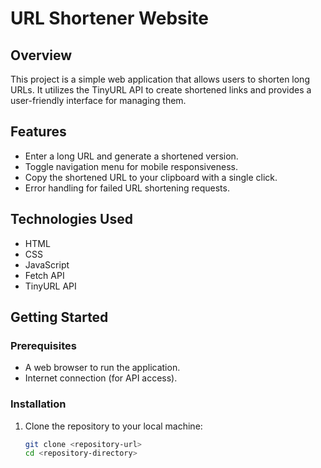 # URL Shortener Website

## Overview
This project is a simple web application that allows users to shorten long URLs. It utilizes the TinyURL API to create shortened links and provides a user-friendly interface for managing them.

## Features
- Enter a long URL and generate a shortened version.
- Toggle navigation menu for mobile responsiveness.
- Copy the shortened URL to your clipboard with a single click.
- Error handling for failed URL shortening requests.

## Technologies Used
- HTML
- CSS
- JavaScript
- Fetch API
- TinyURL API

## Getting Started

### Prerequisites
- A web browser to run the application.
- Internet connection (for API access).

### Installation
1. Clone the repository to your local machine:
   ```bash
   git clone <repository-url>
   cd <repository-directory>
